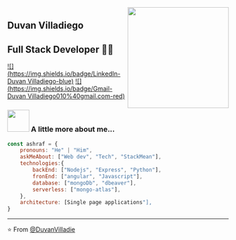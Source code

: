 <img align='right' src="https://media.giphy.com/media/M9gbBd9nbDrOTu1Mqx/giphy.gif" width="230">

## Duvan Villadiego
## Full Stack Developer 👨‍💻

[![](https://img.shields.io/badge/LinkedIn-Duvan Villadiego-blue)](https://www.linkedin.com/in/duvan-villadiego/)
[![](https://img.shields.io/badge/Gmail-Duvan Villadiego010%40gmail.com-red)](mailto:duvan.villadiego.oficial@gmail.com)


### <img src="https://media.giphy.com/media/VgCDAzcKvsR6OM0uWg/giphy.gif" width="50"> A little more about me...  

```javascript
const ashraf = {
    pronouns: "He" | "Him",
    askMeAbout: ["Web dev", "Tech", "StackMean"],
    technologies:{
        backEnd: ["Nodejs", "Express", "Python"],
        fronEnd: ["angular", "Javascript"],
        database: ["mongoDb", "dbeaver"],
        serverless: ["mongo-atlas"],
    },
    architecture: [Single page applications"],
}
```

---
⭐️ From [@DuvanVilladie](https://github.com/DuvanVilladiego)
